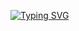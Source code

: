 <a href="https://git.io/typing-svg"><img src="https://readme-typing-svg.herokuapp.com?font=Fira+Code&size=30&pause=1000&color=401EF7&background=ADD3D7EE&center=true&vCenter=true&random=false&width=435&lines=Simple+BLOG+APP+PROJECT+;Nodejs+Expressjs+Mongodb" alt="Typing SVG" /></a>
